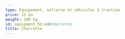 ```yaml
---
type: Équipement, sellerie et véhicules à traction
price: 15 po
weight: 100 kg
id: equipment_hd.md#charrette
title: Charrette
---
```


